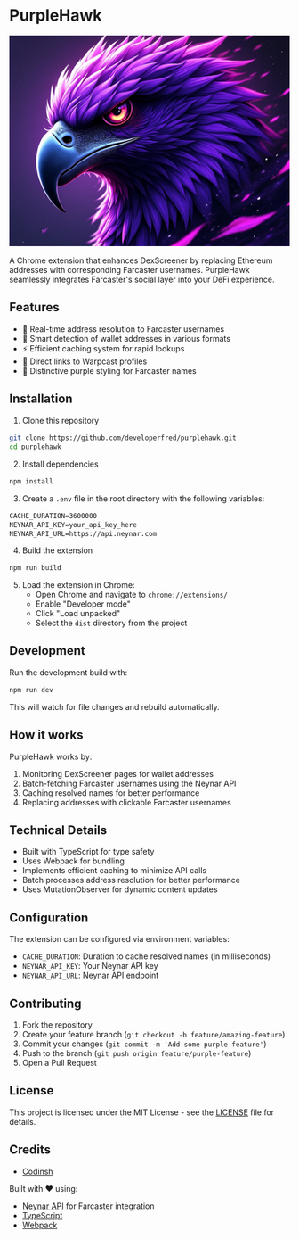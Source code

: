 # PurpleHawk

![PurpleHawk](img/PurpleHawk.jpg)

A Chrome extension that enhances DexScreener by replacing Ethereum addresses with corresponding Farcaster usernames. PurpleHawk seamlessly integrates Farcaster's social layer into your DeFi experience.

## Features

- 🔄 Real-time address resolution to Farcaster usernames
- 🎯 Smart detection of wallet addresses in various formats
- ⚡ Efficient caching system for rapid lookups
- 🔗 Direct links to Warpcast profiles
- 💜 Distinctive purple styling for Farcaster names

## Installation

1. Clone this repository
```bash
git clone https://github.com/developerfred/purplehawk.git
cd purplehawk
```

2. Install dependencies
```bash
npm install
```

3. Create a `.env` file in the root directory with the following variables:
```
CACHE_DURATION=3600000
NEYNAR_API_KEY=your_api_key_here
NEYNAR_API_URL=https://api.neynar.com
```

4. Build the extension
```bash
npm run build
```

5. Load the extension in Chrome:
   - Open Chrome and navigate to `chrome://extensions/`
   - Enable "Developer mode"
   - Click "Load unpacked"
   - Select the `dist` directory from the project

## Development

Run the development build with:
```bash
npm run dev
```

This will watch for file changes and rebuild automatically.

## How it works

PurpleHawk works by:
1. Monitoring DexScreener pages for wallet addresses
2. Batch-fetching Farcaster usernames using the Neynar API
3. Caching resolved names for better performance
4. Replacing addresses with clickable Farcaster usernames

## Technical Details

- Built with TypeScript for type safety
- Uses Webpack for bundling
- Implements efficient caching to minimize API calls
- Batch processes address resolution for better performance
- Uses MutationObserver for dynamic content updates

## Configuration

The extension can be configured via environment variables:

- `CACHE_DURATION`: Duration to cache resolved names (in milliseconds)
- `NEYNAR_API_KEY`: Your Neynar API key
- `NEYNAR_API_URL`: Neynar API endpoint

## Contributing

1. Fork the repository
2. Create your feature branch (`git checkout -b feature/amazing-feature`)
3. Commit your changes (`git commit -m 'Add some purple feature'`)
4. Push to the branch (`git push origin feature/purple-feature`)
5. Open a Pull Request

## License

This project is licensed under the MIT License - see the [LICENSE](LICENSE) file for details.

## Credits
- [Codinsh](https://warpcast.com/codingsh)

Built with ❤️ using:
- [Neynar API](https://neynar.com/) for Farcaster integration
- [TypeScript](https://www.typescriptlang.org/)
- [Webpack](https://webpack.js.org/)